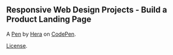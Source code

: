 Responsive Web Design Projects - Build a Product Landing Page
-------------------------------------------------------------


A [Pen](https://codepen.io/hera_08/pen/BaLOGpP) by [Hera](https://codepen.io/hera_08) on [CodePen](https://codepen.io).

[License](https://codepen.io/hera_08/pen/BaLOGpP/license).